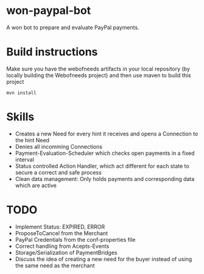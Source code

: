 # won-paypal-bot
A won bot to prepare and evaluate PayPal payments.

# Build instructions

Make sure you have the webofneeds artifacts in your local repository (by locally building the Webofneeds project) and then use maven to build this project
```
mvn install
```

# Skills
 - Creates a new Need for every hint it receives and opens a Connection to the hint Need
 - Denies all incomming Connections
 - Payment-Evaluation-Scheduler which checks open payments in a fixed interval
 - Status controlled Action Handler, which act different for each state to secure a correct and safe process
 - Clean data management: Only holds payments and corresponding data which are active

# TODO
 - Implement Status: EXPIRED, ERROR
 - ProposeToCancel from the Merchant
 - PayPal Credentials from the conf-properties file
 - Correct handling from Acepts-Events
 - Storage/Serialization of PaymentBridges
 - Discuss the idea of creating a new need for the buyer instead of using the same need as the merchant